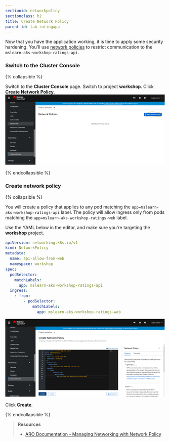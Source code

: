 ```yaml
---
sectionid: networkpolicy
sectionclass: h2
title: Create Network Policy
parent-id: lab-ratingapp
---
```


Now that you have the application working, it is time to apply some security hardening. You'll use [network policies](https://docs.openshift.com/aro/admin_guide/managing_networking.html#admin-guide-networking-networkpolicy) to restrict communication to the `mslearn-aks-workshop-ratings-api`.

### Switch to the Cluster Console

{% collapsible %}

Switch to the **Cluster Console** page. Switch to project **workshop**. Click **Create Network Policy**.
![Cluster console page](media/cluster-console4-6.png)

{% endcollapsible %}

### Create network policy

{% collapsible %}

You will create a policy that applies to any pod matching the `app=mslearn-aks-workshop-ratings-api` label. The policy will allow ingress only from pods matching the `app=mslearn-aks-workshop-ratings-web` label.

Use the YAML below in the editor, and make sure you're targeting the **workshop** project.

```yaml
apiVersion: networking.k8s.io/v1
kind: NetworkPolicy
metadata:
  name: api-allow-from-web
  namespace: workshop
spec:
  podSelector:
    matchLabels:
      app: mslearn-aks-workshop-ratings-api
  ingress:
    - from:
        - podSelector:
            matchLabels:
              app: mslearn-aks-workshop-ratings-web
```

![Create network policy](media/create-networkpolicy4-6.png)

Click **Create**.

{% endcollapsible %}

> **Resources**
> * [ARO Documentation - Managing Networking with Network Policy](https://docs.openshift.com/aro/admin_guide/managing_networking.html#admin-guide-networking-networkpolicy)
